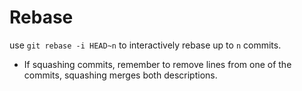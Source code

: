 # Rebase
use `git rebase -i HEAD~n`  to interactively rebase up to `n` commits.
- If squashing commits, remember to remove lines from one of the commits, squashing merges both descriptions.